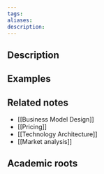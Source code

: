 ```yaml
---
tags: 
aliases: 
description:
---
```


## Description


## Examples 


## Related notes 
- [[Business Model Design]]
- [[Pricing]]
- [[Technology Architecture]]
- [[Market analysis]]

## Academic roots
